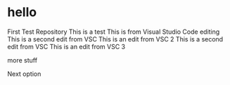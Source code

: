 # hello
First Test Repository
This is a test
This is from Visual Studio Code editing
This is a second edit from VSC
This is an edit from VSC 2
This is a second edit from VSC
This is an edit from VSC 3

more stuff

Next option
